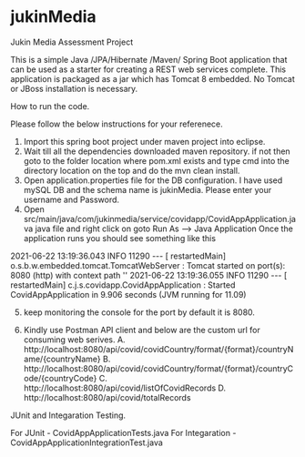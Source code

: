 # jukinMedia
Jukin Media Assessment Project

This is a simple Java /JPA/Hibernate /Maven/ Spring Boot application that can be used as a starter for creating a REST web services complete.
This application is packaged as a jar which has Tomcat 8 embedded. No Tomcat or JBoss installation is necessary.

How to run the code.

Please follow the below instructions for your referenece.

1. Import this spring boot project under maven project into eclipse.
2. Wait till all the dependencies downloaded maven repository. if not then goto to the folder location where pom.xml exists and type cmd into the directory location
on the top and do the mvn clean install.
3. Open application.properties file for the DB configuration. I have used mySQL DB and the schema name is jukinMedia. Please enter your username and Password. 
4. Open src/main/java/com/jukinmedia/service/covidapp/CovidAppApplication.java java file and right click on goto Run As --> Java Application
    Once the application runs you should see something like this
    
2021-06-22 13:19:36.043  INFO 11290 --- [  restartedMain] o.s.b.w.embedded.tomcat.TomcatWebServer  : Tomcat started on port(s): 8080 (http) with context path ''
2021-06-22 13:19:36.055  INFO 11290 --- [  restartedMain] c.j.s.covidapp.CovidAppApplication       : Started CovidAppApplication in 9.906 seconds (JVM running for 11.09)


5. keep monitoring the console for the port by default it is 8080.

6. Kindly use Postman API client and below are the custom url for consuming web serives.
  A. http://localhost:8080/api/covid/covidCountry/format/{format}/countryName/{countryName}
  B. http://localhost:8080/api/covid/covidCountry/format/{format}/countryCode/{countryCode}
  C. http://localhost:8080/api/covid/listOfCovidRecords
  D. http://localhost:8080/api/covid/totalRecords
  
JUnit and Integaration Testing.

For JUnit - CovidAppApplicationTests.java
For Integaration - CovidAppApplicationIntegrationTest.java

